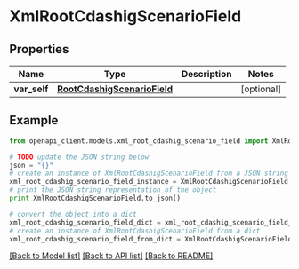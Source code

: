 # XmlRootCdashigScenarioField


## Properties
Name | Type | Description | Notes
------------ | ------------- | ------------- | -------------
**var_self** | [**RootCdashigScenarioField**](RootCdashigScenarioField.md) |  | [optional] 

## Example

```python
from openapi_client.models.xml_root_cdashig_scenario_field import XmlRootCdashigScenarioField

# TODO update the JSON string below
json = "{}"
# create an instance of XmlRootCdashigScenarioField from a JSON string
xml_root_cdashig_scenario_field_instance = XmlRootCdashigScenarioField.from_json(json)
# print the JSON string representation of the object
print XmlRootCdashigScenarioField.to_json()

# convert the object into a dict
xml_root_cdashig_scenario_field_dict = xml_root_cdashig_scenario_field_instance.to_dict()
# create an instance of XmlRootCdashigScenarioField from a dict
xml_root_cdashig_scenario_field_from_dict = XmlRootCdashigScenarioField.from_dict(xml_root_cdashig_scenario_field_dict)
```
[[Back to Model list]](../README.md#documentation-for-models) [[Back to API list]](../README.md#documentation-for-api-endpoints) [[Back to README]](../README.md)



